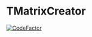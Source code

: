 # TMatrixCreator
[![CodeFactor](https://www.codefactor.io/repository/github/dmitrygaydabura/tmatrixcreator/badge/master)](https://www.codefactor.io/repository/github/dmitrygaydabura/tmatrixcreator/overview/master)
